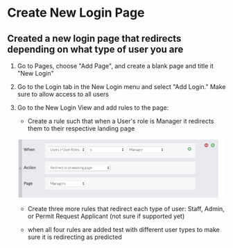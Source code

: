 # Create New Login Page
## Created a new login page that redirects depending on what type of user you are
   
1. Go to Pages, choose "Add Page", and  create a blank page and title it "New Login"

2. Go to the Login tab in the New Login menu and select "Add Login." Make sure to allow access to all users

3. Go to the New Login View and add rules to the page: 
   
    * Create a rule such that when a User's role is Manager it redirects them to their respective landing page
  
    ![Imageofrule](images/loginrule.png)

    * Create three more rules that redirect each type of user: Staff, Admin, or Permit Request Applicant (not sure if supported yet)
  
    * when all four rules are added test with different user types to make sure it is redirecting as predicted

